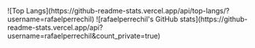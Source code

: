 <div style="display:inline-block"> 
![Top Langs](https://github-readme-stats.vercel.app/api/top-langs/?username=rafaelperrechil)
![rafaelperrechil's GitHub stats](https://github-readme-stats.vercel.app/api?username=rafaelperrechil&count_private=true)
</div> 
